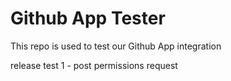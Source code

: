 # Github App Tester

This repo is used to test our Github App integration

release test 1 - post permissions request
